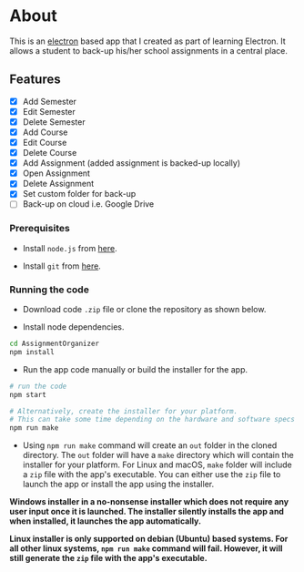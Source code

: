 # About

This is an [electron](https://www.electronjs.org/) based app that I created as part of learning Electron. It allows a student to back-up his/her school assignments in a central place.

## Features

- [x] Add Semester
- [x] Edit Semester
- [x] Delete Semester
- [x] Add Course
- [x] Edit Course
- [x] Delete Course
- [x] Add Assignment (added assignment is backed-up locally)
- [x] Open Assignment
- [x] Delete Assignment
- [x] Set custom folder for back-up
- [ ] Back-up on cloud i.e. Google Drive

### Prerequisites

- Install `node.js` from [here](https://nodejs.org/en/).

- Install `git` from [here](https://git-scm.com/downloads).

### Running the code

- Download code `.zip` file or clone the repository as shown below.

- Install node dependencies.

```sh
cd AssignmentOrganizer
npm install
```

- Run the app code manually or build the installer for the app.

```sh
# run the code
npm start
```
```sh
# Alternatively, create the installer for your platform. 
# This can take some time depending on the hardware and software specs of the system.
npm run make
```

- Using `npm run make` command will create an `out` folder in the cloned directory. The `out` folder will have a `make` directory which will contain the installer for your platform. For Linux and macOS, `make` folder will include a `zip` file with the app's executable. You can either use the `zip` file to launch the app or install the app using the installer. 

**Windows installer in a no-nonsense installer which does not require any user input once it is launched. The installer silently installs the app and when installed, it launches the app automatically.**

**Linux installer is only supported on debian (Ubuntu) based systems. For all other linux systems, `npm run make` command will fail. However, it will still generate the `zip` file with the app's executable.**
